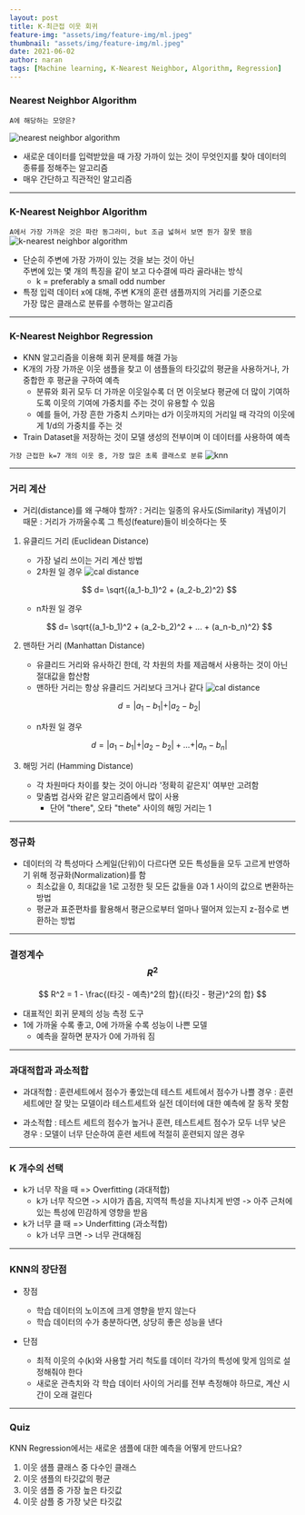 ```yaml
---
layout: post
title: K-최근접 이웃 회귀
feature-img: "assets/img/feature-img/ml.jpeg"
thumbnail: "assets/img/feature-img/ml.jpeg"
date: 2021-06-02
author: naran
tags: [Machine learning, K-Nearest Neighbor, Algorithm, Regression]
---
```


### Nearest Neighbor Algorithm 

   
`A에 해당하는 모양은?`

![nearest neighbor algorithm](/assets/img/feature-img/knn1.JPG "A에 해당하는 모양은?")

- 새로운 데이터를 입력받았을 때 가장 가까이 있는 것이 무엇인지를 찾아 데이터의 종류를 정해주는 알고리즘
- 매우 간단하고 직관적인 알고리즘

---

### K-Nearest Neighbor Algorithm

`A에서 가장 가까운 것은 파란 동그라미, but 조금 넓혀서 보면 뭔가 잘못 됐음`
![k-nearest neighbor algorithm](/assets/img/feature-img/knn2.JPG)  

- 단순히 주변에 가장 가까이 있는 것을 보는 것이 아닌<br> 주변에 있는 몇 개의 특징을 같이 보고 다수결에 따라 골라내는 방식
	- k = preferably a small odd number
- 특정 입력 데이터 x에 대해, 주변 K개의 훈련 샘플까지의 거리를 기준으로 <br>가장 많은 클래스로 분류를 수행하는 알고리즘

---

### K-Nearest Neighbor Regression
- KNN 알고리즘을 이용해 회귀 문제를 해결 가능
- K개의 가장 가까운 이웃 샘플을 찾고 이 샘플들의 타깃값의 평균을 사용하거나, 가중합한 후 평균을 구하여 예측
	- 분류와 회귀 모두 더 가까운 이웃일수록 더 먼 이웃보다 평균에 더 많이 기여하도록 이웃의 기여에 가중치를 주는 것이 유용할 수 있음
	- 예를 들어, 가장 흔한 가중치 스키마는 d가 이웃까지의 거리일 때 각각의 이웃에게 1/d의 가중치를 주는 것
- Train Dataset을 저장하는 것이 모델 생성의 전부이며 이 데이터를 사용하여 예측

`가장 근접한 k=7 개의 이웃 중, 가장 많은 초록 클래스로 분류`
![knn](/assets/img/feature-img/knn3.png)    

---

### 거리 계산
- 거리(distance)를 왜 구해야 할까? 
	: 거리는 일종의 유사도(Similarity) 개념이기 때문
	: 거리가 가까울수록 그 특성(feature)들이 비슷하다는 뜻

1. 유클리드 거리 (Euclidean Distance)
	- 가장 널리 쓰이는 거리 계산 방법
	- 2차원 일 경우
![cal distance](/assets/img/feature-img/euclidean_distance.png)

	$$ d= \sqrt{(a_1-b_1)^2 + (a_2-b_2)^2} $$

	- n차원 일 경우

	$$ d= \sqrt{(a_1-b_1)^2 + (a_2-b_2)^2 + ... + (a_n-b_n)^2} $$


2. 맨하탄 거리 (Manhattan Distance)
	- 유클리드 거리와 유사하긴 한데, 각 차원의 차를 제곱해서 사용하는 것이 아닌 절대값을 합산함
	- 맨하탄 거리는 항상 유클리드 거리보다 크거나 같다
![cal distance](/assets/img/feature-img/manhattan_distance.png)

	$$ d= \vert a_1-b_1\vert + \vert a_2-b_2\vert $$
	
	- n차원 일 경우

	$$ d= \vert a_1-b_1\vert + \vert a_2-b_2\vert + ... + \vert a_n-b_n\vert $$


3. 해밍 거리 (Hamming Distance)
	- 각 차원마다 차이를 찾는 것이 아니라 '정확히 같은지' 여부만 고려함
	- 맞춤법 검사와 같은 알고리즘에서 많이 사용
		- 단어 "there", 오타 "thete" 사이의 해밍 거리는 1


---

### 정규화
- 데이터의 각 특성마다 스케일(단위)이 다르다면 모든 특성들을 모두 고르게 반영하기 위해 정규화(Normalization)를 함
	- 최소값을 0, 최대값을 1로 고정한 뒷 모든 값들을 0과 1 사이의 값으로 변환하는 방법
	- 평균과 표준편차를 활용해서 평균으로부터 얼마나 떨어져 있는지 z-점수로 변환하는 방법


---

### 결정계수 $$ R^2 $$
$$ R^2 = 1 - \frac{(타깃 - 예측)^2의 합}{(타깃 -  평균)^2의 합} $$
- 대표적인 회귀 문제의 성능 측정 도구
- 1에 가까울 수록 좋고, 0에 가까울 수록 성능이 나쁜 모델
	- 예측을 잘하면 분자가 0에 가까워 짐


---

### 과대적합과 과소적합
- 과대적합
	: 훈련세트에서 점수가 좋았는데 테스트 세트에서 점수가 나쁠 경우
	: 훈련세트에만 잘 맞는 모델이라 테스트세트와 실전 데이터에 대한 예측에 잘 동작 못함

- 과소적합
	: 테스트 세트의 점수가 높거나 훈련, 테스트세트 점수가 모두 너무 낮은 경우
	: 모델이 너무 단순하여 훈련 세트에 적절히 훈련되지 않은 경우

---

### K 개수의 선택
- k가 너무 작을 때 => Overfitting (과대적합)
	- k가 너무 작으면 -> 시야가 좁음, 지역적 특성을 지나치게 반영 -> 아주 근처에 있는 특성에 민감하게 영향을 받음
- k가 너무 클 때 => Underfitting (과소적합)
	- k가 너무 크면 -> 너무 관대해짐

---

### KNN의 장단점
- 장점
	- 학습 데이터의 노이즈에 크게 영향을 받지 않는다
	- 학습 데이터의 수가 충분하다면, 상당히 좋은 성능을 낸다

- 단점
	- 최적 이웃의 수(k)와 사용할 거리 척도를 데이터 각가의 특성에 맞게 임의로 설정해줘야 한다
	- 새로운 관측치와 각 학습 데이터 사이의 거리를 전부 측정해야 하므로, 계산 시간이 오래 걸린다


---

### Quiz 

KNN Regression에서는 새로운 샘플에 대한 예측을 어떻게 만드나요?
1. 이웃 샘플 클래스 중 다수인 클래스
2. 이웃 샘플의 타깃값의 평균
3. 이웃 샘플 중 가장 높은 타깃값
4. 이웃 삼플 중 가장 낮은 타깃값

